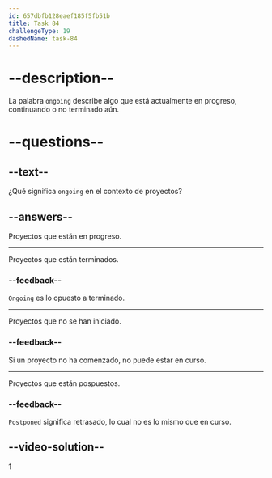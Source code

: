 ```yaml
---
id: 657dbfb128eaef185f5fb51b
title: Task 84
challengeType: 19
dashedName: task-84
---
```


# --description--

La palabra `ongoing` describe algo que está actualmente en progreso, continuando o no terminado aún.

# --questions--

## --text--

¿Qué significa `ongoing` en el contexto de proyectos?

## --answers--

Proyectos que están en progreso.

---

Proyectos que están terminados.

### --feedback--

`Ongoing` es lo opuesto a terminado.

---

Proyectos que no se han iniciado.

### --feedback--

Si un proyecto no ha comenzado, no puede estar en curso.

---

Proyectos que están pospuestos.

### --feedback--

`Postponed` significa retrasado, lo cual no es lo mismo que en curso.

## --video-solution--

1
